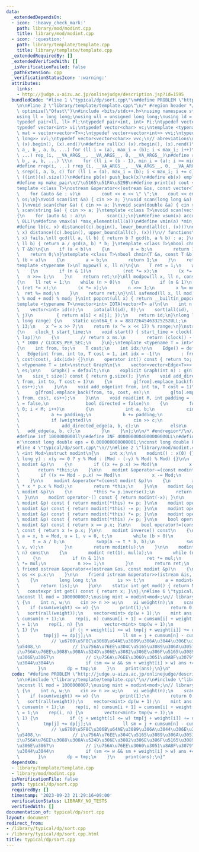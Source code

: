 ```yaml
---
data:
  _extendedDependsOn:
  - icon: ':heavy_check_mark:'
    path: library/mod/modint.cpp
    title: library/mod/modint.cpp
  - icon: ':question:'
    path: library/template/template.cpp
    title: library/template/template.cpp
  _extendedRequiredBy: []
  _extendedVerifiedWith: []
  _isVerificationFailed: false
  _pathExtension: cpp
  _verificationStatusIcon: ':warning:'
  attributes:
    links:
    - http://judge.u-aizu.ac.jp/onlinejudge/description.jsp?id=1595
  bundledCode: "#line 1 \"typical/dp/sort.cpp\"\n#define PROBLEM \"http://judge.u-aizu.ac.jp/onlinejudge/description.jsp?id=1595\"\
    \n\n#line 2 \"library/template/template.cpp\"\n/* #region header */\n#pragma GCC\
    \ optimize(\"Ofast\")\n#include <bits/stdc++.h>\nusing namespace std;\n// types\n\
    using ll = long long;\nusing ull = unsigned long long;\nusing ld = long double;\n\
    typedef pair<ll, ll> Pl;\ntypedef pair<int, int> Pi;\ntypedef vector<ll> vl;\n\
    typedef vector<int> vi;\ntypedef vector<char> vc;\ntemplate <typename T>\nusing\
    \ mat = vector<vector<T>>;\ntypedef vector<vector<int>> vvi;\ntypedef vector<vector<long\
    \ long>> vvl;\ntypedef vector<vector<char>> vvc;\n// abreviations\n#define all(x)\
    \ (x).begin(), (x).end()\n#define rall(x) (x).rbegin(), (x).rend()\n#define rep_(i,\
    \ a_, b_, a, b, ...) for (ll i = (a), max_i = (b); i < max_i; i++)\n#define rep(i,\
    \ ...) rep_(i, __VA_ARGS__, __VA_ARGS__, 0, __VA_ARGS__)\n#define rrep_(i, a_,\
    \ b_, a, b, ...) \\\n    for (ll i = (b - 1), min_i = (a); i >= min_i; i--)\n\
    #define rrep(i, ...) rrep_(i, __VA_ARGS__, __VA_ARGS__, 0, __VA_ARGS__)\n#define\
    \ srep(i, a, b, c) for (ll i = (a), max_i = (b); i < max_i; i += c)\n#define SZ(x)\
    \ ((int)(x).size())\n#define pb(x) push_back(x)\n#define eb(x) emplace_back(x)\n\
    #define mp make_pair\n//\u5165\u51FA\u529B\n#define print(x) cout << x << endl\n\
    template <class T>\nostream &operator<<(ostream &os, const vector<T> &v)\n{\n\
    \    for (auto &e : v)\n        cout << e << \" \";\n    cout << endl;\n    return\
    \ os;\n}\nvoid scan(int &a) { cin >> a; }\nvoid scan(long long &a) { cin >> a;\
    \ }\nvoid scan(char &a) { cin >> a; }\nvoid scan(double &a) { cin >> a; }\nvoid\
    \ scan(string &a) { cin >> a; }\ntemplate <class T>\nvoid scan(vector<T> &a)\n\
    {\n    for (auto &i : a)\n        scan(i);\n}\n#define vsum(x) accumulate(all(x),\
    \ 0LL)\n#define vmax(a) *max_element(all(a))\n#define vmin(a) *min_element(all(a))\n\
    #define lb(c, x) distance((c).begin(), lower_bound(all(c), (x)))\n#define ub(c,\
    \ x) distance((c).begin(), upper_bound(all(c), (x)))\n// functions\n// gcd(0,\
    \ x) fails.\nll gcd(ll a, ll b) { return b ? gcd(b, a % b) : a; }\nll lcm(ll a,\
    \ ll b) { return a / gcd(a, b) * b; }\ntemplate <class T>\nbool chmax(T &a, const\
    \ T &b)\n{\n    if (a < b)\n    {\n        a = b;\n        return 1;\n    }\n\
    \    return 0;\n}\ntemplate <class T>\nbool chmin(T &a, const T &b)\n{\n    if\
    \ (b < a)\n    {\n        a = b;\n        return 1;\n    }\n    return 0;\n}\n\
    template <typename T>\nT mypow(T x, ll n)\n{\n    T ret = 1;\n    while (n > 0)\n\
    \    {\n        if (n & 1)\n            (ret *= x);\n        (x *= x);\n     \
    \   n >>= 1;\n    }\n    return ret;\n}\nll modpow(ll x, ll n, const ll mod)\n\
    {\n    ll ret = 1;\n    while (n > 0)\n    {\n        if (n & 1)\n           \
    \ (ret *= x);\n        (x *= x);\n        n >>= 1;\n        x %= mod;\n      \
    \  ret %= mod;\n    }\n    return ret;\n}\nll safemod(ll x, ll mod) { return (x\
    \ % mod + mod) % mod; }\nint popcnt(ull x) { return __builtin_popcountll(x); }\n\
    template <typename T>\nvector<int> IOTA(vector<T> a)\n{\n    int n = a.size();\n\
    \    vector<int> id(n);\n    iota(all(id), 0);\n    sort(all(id), [&](int i, int\
    \ j)\n         { return a[i] < a[j]; });\n    return id;\n}\nlong long xor64(long\
    \ long range) {\n    static uint64_t x = 88172645463325252ULL;\n    x ^= x <<\
    \ 13;\n    x ^= x >> 7;\n    return (x ^= x << 17) % range;\n}\nstruct Timer\n\
    {\n    clock_t start_time;\n    void start() { start_time = clock(); }\n    int\
    \ lap()\n    {\n        // return x ms.\n        return (clock() - start_time)\
    \ * 1000 / CLOCKS_PER_SEC;\n    }\n};\ntemplate <typename T = int>\nstruct Edge\n\
    {\n    int from, to;\n    T cost;\n    int idx;\n\n    Edge() = default;\n\n \
    \   Edge(int from, int to, T cost = 1, int idx = -1)\n        : from(from), to(to),\
    \ cost(cost), idx(idx) {}\n\n    operator int() const { return to; }\n};\n\ntemplate\
    \ <typename T = int>\nstruct Graph\n{\n    vector<vector<Edge<T>>> g;\n    int\
    \ es;\n\n    Graph() = default;\n\n    explicit Graph(int n) : g(n), es(0) {}\n\
    \n    size_t size() const { return g.size(); }\n\n    void add_directed_edge(int\
    \ from, int to, T cost = 1)\n    {\n        g[from].emplace_back(from, to, cost,\
    \ es++);\n    }\n\n    void add_edge(int from, int to, T cost = 1)\n    {\n  \
    \      g[from].emplace_back(from, to, cost, es);\n        g[to].emplace_back(to,\
    \ from, cost, es++);\n    }\n\n    void read(int M, int padding = -1, bool weighted\
    \ = false,\n              bool directed = false)\n    {\n        for (int i =\
    \ 0; i < M; i++)\n        {\n            int a, b;\n            cin >> a >> b;\n\
    \            a += padding;\n            b += padding;\n            T c = T(1);\n\
    \            if (weighted)\n                cin >> c;\n            if (directed)\n\
    \                add_directed_edge(a, b, c);\n            else\n             \
    \   add_edge(a, b, c);\n        }\n    }\n};\n\n/* #endregion*/\n// constant\n\
    #define inf 1000000000ll\n#define INF 4000000004000000000LL\n#define endl '\\\
    n'\nconst long double eps = 0.000000000000001;\nconst long double PI = 3.141592653589793;\n\
    #line 4 \"typical/dp/sort.cpp\"\n//\n#line 2 \"library/mod/modint.cpp\"\ntemplate\
    \ <int Mod>\nstruct modint\n{\n    int x;\n\n    modint() : x(0) {}\n\n    modint(long\
    \ long y) : x(y >= 0 ? y % Mod : (Mod - (-y) % Mod) % Mod) {}\n\n    modint &operator+=(const\
    \ modint &p)\n    {\n        if ((x += p.x) >= Mod)\n            x -= Mod;\n \
    \       return *this;\n    }\n\n    modint &operator-=(const modint &p)\n    {\n\
    \        if ((x += Mod - p.x) >= Mod)\n            x -= Mod;\n        return *this;\n\
    \    }\n\n    modint &operator*=(const modint &p)\n    {\n        x = (int)(1LL\
    \ * x * p.x % Mod);\n        return *this;\n    }\n\n    modint &operator/=(const\
    \ modint &p)\n    {\n        *this *= p.inverse();\n        return *this;\n  \
    \  }\n\n    modint operator-() const { return modint(-x); }\n\n    modint operator+(const\
    \ modint &p) const { return modint(*this) += p; }\n\n    modint operator-(const\
    \ modint &p) const { return modint(*this) -= p; }\n\n    modint operator*(const\
    \ modint &p) const { return modint(*this) *= p; }\n\n    modint operator/(const\
    \ modint &p) const { return modint(*this) /= p; }\n\n    bool operator==(const\
    \ modint &p) const { return x == p.x; }\n\n    bool operator!=(const modint &p)\
    \ const { return x != p.x; }\n\n    modint inverse() const\n    {\n        int\
    \ a = x, b = Mod, u = 1, v = 0, t;\n        while (b > 0)\n        {\n       \
    \     t = a / b;\n            swap(a -= t * b, b);\n            swap(u -= t *\
    \ v, v);\n        }\n        return modint(u);\n    }\n\n    modint pow(int64_t\
    \ n) const\n    {\n        modint ret(1), mul(x);\n        while (n > 0)\n   \
    \     {\n            if (n & 1)\n                ret *= mul;\n            mul\
    \ *= mul;\n            n >>= 1;\n        }\n        return ret;\n    }\n\n   \
    \ friend ostream &operator<<(ostream &os, const modint &p)\n    {\n        return\
    \ os << p.x;\n    }\n\n    friend istream &operator>>(istream &is, modint &a)\n\
    \    {\n        long long t;\n        is >> t;\n        a = modint<Mod>(t);\n\
    \        return (is);\n    }\n\n    static int get_mod() { return Mod; }\n\n \
    \   constexpr int get() const { return x; }\n};\n#line 6 \"typical/dp/sort.cpp\"\
    \nconst ll mod = 1000000007;\nusing mint = modint<mod>;\n// library\nint main()\
    \ {\n    int n, w;\n    cin >> n >> w;\n    vi weight(n);\n    scan(weight);\n\
    \    if (vsum(weight) <= w) {\n        print(1);\n        return 0;\n    }\n \
    \   sort(rall(weight));\n    vector<mint> dp(w + 1);\n    mint ans = 0;\n    vl\
    \ cumsum(n + 1);\n    rep(i, n) cumsum[i + 1] = cumsum[i] + weight[i];\n    dp[0]\
    \ = 1;\n    rep(i, n) {\n        vector<mint> tmp(w + 1);\n        rep(j, w +\
    \ 1) {\n            if (j + weight[i] <= w) tmp[j + weight[i]] += dp[j];\n   \
    \         tmp[j] += dp[j];\n            ll sm = j + cumsum[n] - cumsum[i + 1];\n\
    \            // \u6700\u5F8C\u306B\u64AE\u3089\u306A\u3044\u306E\u304Ci\u306E\u5834\
    \u5408,\n            // i\u756A\u76EE\u304C\u5165\u3089\u306A\u3051\u308C\u3070\
    i\u756A\u76EE\u3088\u308A\u524D\u306E\u3082\u306E\u306F\u5165\u3089\u306A\u3044\
    \u306E\u3067\n            // i\u756A\u76EE\u3060\u3051\u8ABF\u3079\u308C\u3070\
    \u3044\u3044\n            if (sm <= w && sm + weight[i] > w) ans += dp[j];\n \
    \       }\n        dp = tmp;\n    }\n    print(ans);\n}\n"
  code: "#define PROBLEM \"http://judge.u-aizu.ac.jp/onlinejudge/description.jsp?id=1595\"\
    \n\n#include \"library/template/template.cpp\"\n//\n#include \"library/mod/modint.cpp\"\
    \nconst ll mod = 1000000007;\nusing mint = modint<mod>;\n// library\nint main()\
    \ {\n    int n, w;\n    cin >> n >> w;\n    vi weight(n);\n    scan(weight);\n\
    \    if (vsum(weight) <= w) {\n        print(1);\n        return 0;\n    }\n \
    \   sort(rall(weight));\n    vector<mint> dp(w + 1);\n    mint ans = 0;\n    vl\
    \ cumsum(n + 1);\n    rep(i, n) cumsum[i + 1] = cumsum[i] + weight[i];\n    dp[0]\
    \ = 1;\n    rep(i, n) {\n        vector<mint> tmp(w + 1);\n        rep(j, w +\
    \ 1) {\n            if (j + weight[i] <= w) tmp[j + weight[i]] += dp[j];\n   \
    \         tmp[j] += dp[j];\n            ll sm = j + cumsum[n] - cumsum[i + 1];\n\
    \            // \u6700\u5F8C\u306B\u64AE\u3089\u306A\u3044\u306E\u304Ci\u306E\u5834\
    \u5408,\n            // i\u756A\u76EE\u304C\u5165\u3089\u306A\u3051\u308C\u3070\
    i\u756A\u76EE\u3088\u308A\u524D\u306E\u3082\u306E\u306F\u5165\u3089\u306A\u3044\
    \u306E\u3067\n            // i\u756A\u76EE\u3060\u3051\u8ABF\u3079\u308C\u3070\
    \u3044\u3044\n            if (sm <= w && sm + weight[i] > w) ans += dp[j];\n \
    \       }\n        dp = tmp;\n    }\n    print(ans);\n}"
  dependsOn:
  - library/template/template.cpp
  - library/mod/modint.cpp
  isVerificationFile: false
  path: typical/dp/sort.cpp
  requiredBy: []
  timestamp: '2023-09-23 21:29:16+09:00'
  verificationStatus: LIBRARY_NO_TESTS
  verifiedWith: []
documentation_of: typical/dp/sort.cpp
layout: document
redirect_from:
- /library/typical/dp/sort.cpp
- /library/typical/dp/sort.cpp.html
title: typical/dp/sort.cpp
---
```


